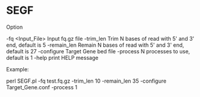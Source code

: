 # SEGF

Option

-fq <Input_File>    Input fq.gz file
-trim_len   <Trim reads length> Trim N bases of read with 5' and 3' end, default is 5
-remain_len <Remain reads length>   Remain N bases of read with 5' and 3' end, default is 27
-configure  <bed file>    Target Gene bed file
-process    <Number of process used>    N processes to use, default is 1
-help   print HELP message

Example:

perl SEGF.pl -fq test.fq.gz -trim_len 10 -remain_len 35 -configure Target_Gene.conf -process 1
